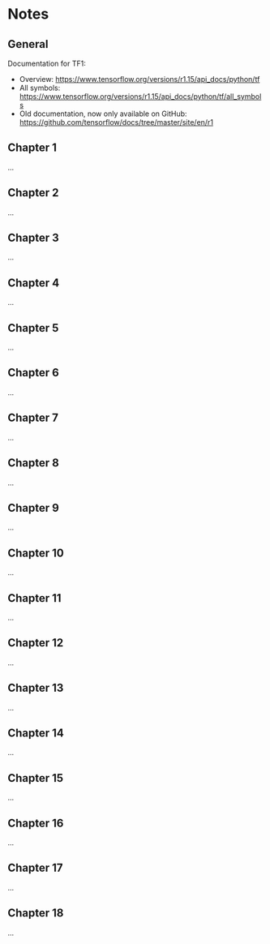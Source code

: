 # Notes

## General
Documentation for TF1: 
* Overview: https://www.tensorflow.org/versions/r1.15/api_docs/python/tf
* All symbols: https://www.tensorflow.org/versions/r1.15/api_docs/python/tf/all_symbols
* Old documentation, now only available on GitHub: https://github.com/tensorflow/docs/tree/master/site/en/r1

## Chapter 1
...

## Chapter 2
...

## Chapter 3
...

## Chapter 4
...

## Chapter 5
...

## Chapter 6
...

## Chapter 7
...

## Chapter 8
...

## Chapter 9
...

## Chapter 10
...

## Chapter 11
...

## Chapter 12
...

## Chapter 13
...

## Chapter 14
...

## Chapter 15
...

## Chapter 16
...

## Chapter 17
...

## Chapter 18
...
